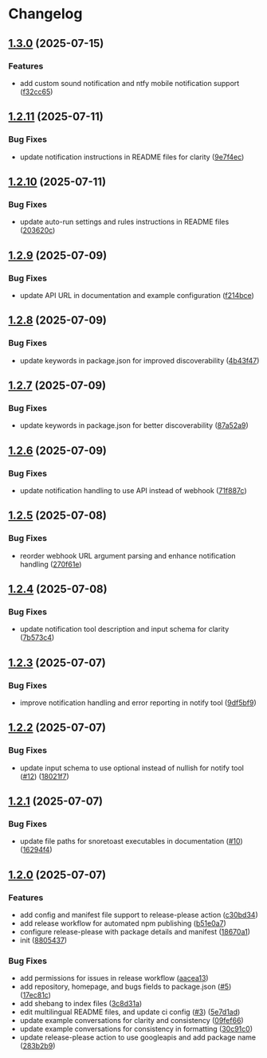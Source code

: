 # Changelog

## [1.3.0](https://github.com/gimjin/message-mcp/compare/message-mcp-v1.2.11...message-mcp-v1.3.0) (2025-07-15)


### Features

* add custom sound notification and ntfy mobile notification support ([f32cc65](https://github.com/gimjin/message-mcp/commit/f32cc65ca89ff358d283581526f6804eeb38e4a6))

## [1.2.11](https://github.com/gimjin/message-mcp/compare/message-mcp-v1.2.10...message-mcp-v1.2.11) (2025-07-11)


### Bug Fixes

* update notification instructions in README files for clarity ([9e7f4ec](https://github.com/gimjin/message-mcp/commit/9e7f4ec3439fb9163872aa3a93ebf863e4319794))

## [1.2.10](https://github.com/gimjin/message-mcp/compare/message-mcp-v1.2.9...message-mcp-v1.2.10) (2025-07-11)


### Bug Fixes

* update auto-run settings and rules instructions in README files ([203620c](https://github.com/gimjin/message-mcp/commit/203620cbf37b1fdab24703f3d77c17b854871b6e))

## [1.2.9](https://github.com/gimjin/message-mcp/compare/message-mcp-v1.2.8...message-mcp-v1.2.9) (2025-07-09)


### Bug Fixes

* update API URL in documentation and example configuration ([f214bce](https://github.com/gimjin/message-mcp/commit/f214bce06c2273f71ca3185ee30bcc66c28f1160))

## [1.2.8](https://github.com/gimjin/message-mcp/compare/message-mcp-v1.2.7...message-mcp-v1.2.8) (2025-07-09)


### Bug Fixes

* update keywords in package.json for improved discoverability ([4b43f47](https://github.com/gimjin/message-mcp/commit/4b43f479f4a5d8e982247b1549ff5343f64bf41d))

## [1.2.7](https://github.com/gimjin/message-mcp/compare/message-mcp-v1.2.6...message-mcp-v1.2.7) (2025-07-09)


### Bug Fixes

* update keywords in package.json for better discoverability ([87a52a9](https://github.com/gimjin/message-mcp/commit/87a52a9e7bc4584d6728c00dd9284d3e4eabec13))

## [1.2.6](https://github.com/gimjin/message-mcp/compare/message-mcp-v1.2.5...message-mcp-v1.2.6) (2025-07-09)


### Bug Fixes

* update notification handling to use API instead of webhook ([71f887c](https://github.com/gimjin/message-mcp/commit/71f887cbbbe301746e1c3f32d6eb3153e4f5bd57))

## [1.2.5](https://github.com/gimjin/message-mcp/compare/message-mcp-v1.2.4...message-mcp-v1.2.5) (2025-07-08)


### Bug Fixes

* reorder webhook URL argument parsing and enhance notification handling ([270f61e](https://github.com/gimjin/message-mcp/commit/270f61e9c174341e5c0015472ff6e996498ad846))

## [1.2.4](https://github.com/gimjin/message-mcp/compare/message-mcp-v1.2.3...message-mcp-v1.2.4) (2025-07-08)


### Bug Fixes

* update notification tool description and input schema for clarity ([7b573c4](https://github.com/gimjin/message-mcp/commit/7b573c47f8eb4e589f4d6a68d9546adb6e1c1211))

## [1.2.3](https://github.com/gimjin/message-mcp/compare/message-mcp-v1.2.2...message-mcp-v1.2.3) (2025-07-07)


### Bug Fixes

* improve notification handling and error reporting in notify tool ([9df5bf9](https://github.com/gimjin/message-mcp/commit/9df5bf983dab756eda6ca921873bdc1d4d5c4c69))

## [1.2.2](https://github.com/gimjin/message-mcp/compare/message-mcp-v1.2.1...message-mcp-v1.2.2) (2025-07-07)


### Bug Fixes

* update input schema to use optional instead of nullish for notify tool ([#12](https://github.com/gimjin/message-mcp/issues/12)) ([18021f7](https://github.com/gimjin/message-mcp/commit/18021f78847c9a11c4a6197c3c9329c55e59dc80))

## [1.2.1](https://github.com/gimjin/message-mcp/compare/message-mcp-v1.2.0...message-mcp-v1.2.1) (2025-07-07)


### Bug Fixes

* update file paths for snoretoast executables in documentation ([#10](https://github.com/gimjin/message-mcp/issues/10)) ([16294f4](https://github.com/gimjin/message-mcp/commit/16294f4dbd191851312e60ab8156172b03991629))

## [1.2.0](https://github.com/gimjin/message-mcp/compare/message-mcp-v1.1.3...message-mcp-v1.2.0) (2025-07-07)


### Features

* add config and manifest file support to release-please action ([c30bd34](https://github.com/gimjin/message-mcp/commit/c30bd340eb922ce7692a9a3267dcf57983b51d49))
* add release workflow for automated npm publishing ([b51e0a7](https://github.com/gimjin/message-mcp/commit/b51e0a7baf8e6dcf2c59e97a720cb8cd00ef08da))
* configure release-please with package details and manifest ([18670a1](https://github.com/gimjin/message-mcp/commit/18670a1ce5e107a3e652db90f1efc49aa6bbcc2c))
* init ([8805437](https://github.com/gimjin/message-mcp/commit/8805437c70fec9aa4301e6bb2a3a1db9034ffdfd))


### Bug Fixes

* add permissions for issues in release workflow ([aacea13](https://github.com/gimjin/message-mcp/commit/aacea13d33ced2412d1a907d65c2edd046388b47))
* add repository, homepage, and bugs fields to package.json ([#5](https://github.com/gimjin/message-mcp/issues/5)) ([17ec81c](https://github.com/gimjin/message-mcp/commit/17ec81c11cafc6cc7da080077b72bb13801225ef))
* add shebang to index files ([3c8d31a](https://github.com/gimjin/message-mcp/commit/3c8d31a777a6170ad900e199e5a2fb78b0490bae))
* edit multilingual README files, and update ci config ([#3](https://github.com/gimjin/message-mcp/issues/3)) ([5e7d1ad](https://github.com/gimjin/message-mcp/commit/5e7d1ad5d9ef8aef3e88725f2c3fc4e0d03b44ae))
* update example conversations for clarity and consistency ([09fef66](https://github.com/gimjin/message-mcp/commit/09fef66104f02cd770dc568e1b10a3e87b89e5b4))
* update example conversations for consistency in formatting ([30c91c0](https://github.com/gimjin/message-mcp/commit/30c91c0eb6db911e105420fdcbdaadc592db8d1c))
* update release-please action to use googleapis and add package name ([283b2b9](https://github.com/gimjin/message-mcp/commit/283b2b93836020c870a24e0ff47ba4f25ef66725))
